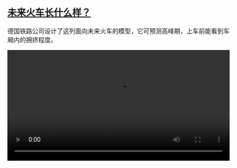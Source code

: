 <!--1695545224000-->
[未来火车长什么样？](https://www.dw.com/zh/%E6%9C%AA%E6%9D%A5%E7%81%AB%E8%BD%A6%E9%95%BF%E4%BB%80%E4%B9%88%E6%A0%B7%EF%BC%9F/a-66866799)
------

<p>德国铁路公司设计了这列面向未来火车的模型，它可预测高峰期，上车前能看到车厢内的拥挤程度。</small></p><video src="https://tvdownloaddw-a.akamaihd.net/dwtv_video/flv/vdt_zh/2023/bchi230919_001_trainwide_01r_AVC_1280x720.mp4" controls style="width:100%"></video>
